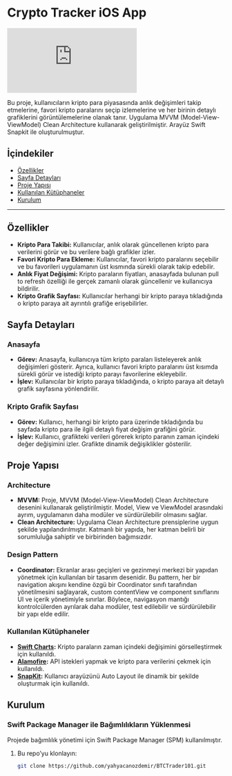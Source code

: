 # Crypto Tracker iOS App

![Crypto Tracker App](https://github.com/user-attachments/files/17935078/Purple.Pink.Gradient.Mobile.Application.Presentation.pdf)

Bu proje, kullanıcıların kripto para piyasasında anlık değişimleri takip etmelerine, favori kripto paralarını seçip izlemelerine ve her birinin detaylı grafiklerini görüntülemelerine olanak tanır. Uygulama MVVM (Model-View-ViewModel) Clean Architecture kullanarak geliştirilmiştir. Arayüz Swift Snapkit ile oluşturulmuştur.

## İçindekiler
- [Özellikler](#özellikler)
- [Sayfa Detayları](#sayfa-detayları)
- [Proje Yapısı](#proje-yapısı)
- [Kullanılan Kütüphaneler](#kullanılan-kütüphaneler)
- [Kurulum](#kurulum)

---

## Özellikler


- **Kripto Para Takibi:** Kullanıcılar, anlık olarak güncellenen kripto para verilerini görür ve bu verilere bağlı grafikler izler.
- **Favori Kripto Para Ekleme:** Kullanıcılar, favori kripto paralarını seçebilir ve bu favorileri uygulamanın üst kısmında sürekli olarak takip edebilir.
- **Anlık Fiyat Değişimi:** Kripto paraların fiyatları, anasayfada bulunan pull to refresh özelliği ile gerçek zamanlı olarak güncellenir ve kullanıcıya bildirilir.
- **Kripto Grafik Sayfası:** Kullanıcılar herhangi bir kripto paraya tıkladığında o kripto paraya ait ayrıntılı grafiğe erişebilirler.

## Sayfa Detayları

### Anasayfa
- **Görev:** Anasayfa, kullanıcıya tüm kripto paraları listeleyerek anlık değişimleri gösterir. Ayrıca, kullanıcı favori kripto paralarını üst kısımda sürekli görür ve istediği kripto parayı favorilerine ekleyebilir.
- **İşlev:** Kullanıcılar bir kripto paraya tıkladığında, o kripto paraya ait detaylı grafik sayfasına yönlendirilir.

### Kripto Grafik Sayfası
- **Görev:** Kullanıcı, herhangi bir kripto para üzerinde tıkladığında bu sayfada kripto para ile ilgili detaylı fiyat değişim grafiğini görür.
- **İşlev:** Kullanıcı, grafikteki verileri görerek kripto paranın zaman içindeki değer değişimini izler. Grafikte dinamik değişiklikler gösterilir.

## Proje Yapısı

### Architecture
- **MVVM:** Proje, MVVM (Model-View-ViewModel) Clean Architecture desenini kullanarak geliştirilmiştir. Model, View ve ViewModel arasındaki ayrım, uygulamanın daha modüler ve sürdürülebilir olmasını sağlar.
- **Clean Architecture:** Uygulama Clean Architecture prensiplerine uygun şekilde yapılandırılmıştır. Katmanlı bir yapıda, her katman belirli bir sorumluluğa sahiptir ve birbirinden bağımsızdır.

### Design Pattern
- **Coordinator:** Ekranlar arası geçişleri ve gezinmeyi merkezi bir yapıdan yönetmek için kullanılan bir tasarım desenidir. Bu pattern, her bir navigation akışını kendine özgü bir Coordinator sınıfı tarafından yönetilmesini sağlayarak, custom contentView ve component sınıflarını UI ve içerik yönetimiyle sınırlar. Böylece, navigasyon mantığı kontrolcülerden ayrılarak daha modüler, test edilebilir ve sürdürülebilir bir yapı elde edilir.

### Kullanılan Kütüphaneler

- **[Swift Charts](https://github.com/danielgindi/Charts):** Kripto paraların zaman içindeki değişimini görselleştirmek için kullanıldı.
- **[Alamofire](https://github.com/Alamofire/Alamofire):** API istekleri yapmak ve kripto para verilerini çekmek için kullanıldı.
- **[SnapKit](https://github.com/SnapKit/SnapKit):** Kullanıcı arayüzünü Auto Layout ile dinamik bir şekilde oluşturmak için kullanıldı.

## Kurulum

### Swift Package Manager ile Bağımlılıkların Yüklenmesi

Projede bağımlılık yönetimi için Swift Package Manager (SPM) kullanılmıştır.

1. Bu repo’yu klonlayın:
   ```bash
   git clone https://github.com/yahyacanozdemir/BTCTrader101.git
